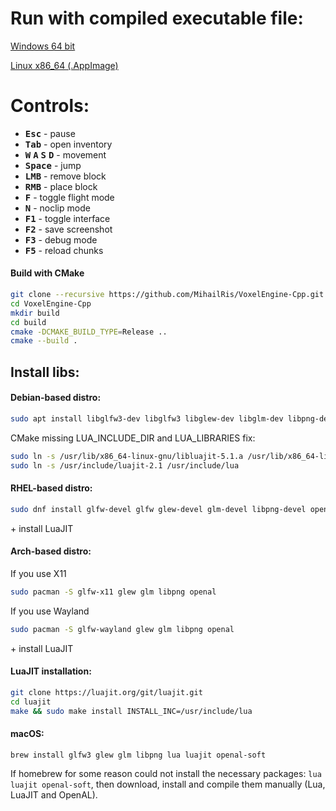 # Run with compiled executable file:

[Windows 64 bit](https://github.com/MihailRis/VoxelEngine-Cpp/releases/download/v17/voxelengine_v17_win64.zip)

[Linux x86_64 (.AppImage)](https://github.com/MihailRis/VoxelEngine-Cpp/releases/download/v17/VoxelEngine-0.17-x86_64.AppImage)


# Controls:
- <kbd>**Esc**</kbd> - pause
- <kbd>**Tab**</kbd> - open inventory
- <kbd>**W**</kbd> <kbd>**A**</kbd> <kbd>**S**</kbd> <kbd>**D**</kbd> - movement
- <kbd>**Space**</kbd> - jump
- <kbd>**LMB**</kbd> - remove block 
- <kbd>**RMB**</kbd> - place block
- <kbd>**F**</kbd> - toggle flight mode
- <kbd>**N**</kbd> - noclip mode
- <kbd>**F1**</kbd> - toggle interface
- <kbd>**F2**</kbd> - save screenshot
- <kbd>**F3**</kbd> - debug mode
- <kbd>**F5**</kbd> - reload chunks

#### Build with CMake
```sh
git clone --recursive https://github.com/MihailRis/VoxelEngine-Cpp.git
cd VoxelEngine-Cpp
mkdir build
cd build
cmake -DCMAKE_BUILD_TYPE=Release ..
cmake --build .
```

## Install libs:

#### Debian-based distro:
```sh
sudo apt install libglfw3-dev libglfw3 libglew-dev libglm-dev libpng-dev libopenal-dev libluajit-5.1-dev
```

CMake missing LUA_INCLUDE_DIR and LUA_LIBRARIES fix:
```sh
sudo ln -s /usr/lib/x86_64-linux-gnu/libluajit-5.1.a /usr/lib/x86_64-linux-gnu/liblua5.1.a
sudo ln -s /usr/include/luajit-2.1 /usr/include/lua
```

#### RHEL-based distro:
```sh
sudo dnf install glfw-devel glfw glew-devel glm-devel libpng-devel openal-devel
```

\+ install LuaJIT

#### Arch-based distro:
If you use X11
```sh
sudo pacman -S glfw-x11 glew glm libpng openal
```

If you use Wayland
```sh
sudo pacman -S glfw-wayland glew glm libpng openal
```

\+ install LuaJIT

#### LuaJIT installation:
```sh
git clone https://luajit.org/git/luajit.git
cd luajit
make && sudo make install INSTALL_INC=/usr/include/lua
```

#### macOS:

```
brew install glfw3 glew glm libpng lua luajit openal-soft
```

If homebrew for some reason could not install the necessary packages: ```lua luajit openal-soft```, then download, install and compile them manually (Lua, LuaJIT and OpenAL).
